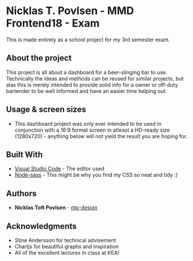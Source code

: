 # Nicklas T. Povlsen - MMD Frontend18 - Exam

This is made entirely as a school project for my 3rd semester exam.

## About the project

This project is all about a dashboard for a beer-slinging bar to use. Technically the ideas and methods can be reused for similar projects, but alas this is merely intended to provide solid info for a owner or off-duty bartender to be well informed and have an easier time helping out.

## Usage & screen sizes

* This dashboard project was only ever intended to be used in conjunction with a 16:9 format screen in atleast a HD-ready size (1280x720) - anything below will not yield the result you are hoping for.

## Built With

* [Visual Studio Code](https://code.visualstudio.com/) - The editor used
* [Node-sass](https://github.com/sass/node-sass) - This might be why you find my CSS so neat and tidy :)

## Authors

* **Nicklas Toft Povlsen** - [ntp-design](http://ntp-design.com/)

## Acknowledgments

* Stine Andersson for technical advisement
* Chartjs for beautiful graphs and inspiration
* All of the excellent lectures in class at KEA!
